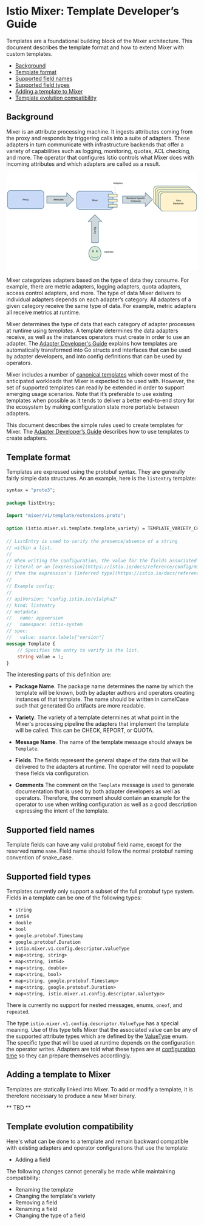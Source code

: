 # Istio Mixer: Template Developer’s Guide

Templates are a foundational building block of the Mixer architecture. This document
describes the template format and how to extend Mixer with custom templates.

- [Background](#background)
- [Template format](#template-format)
- [Supported field names](#supported-field-names)
- [Supported field types](#supported-field-types)
- [Adding a template to Mixer](#adding-a-template-to-mixer)
- [Template evolution compatibility](#template-evolution-compatibility)

## Background

Mixer is an attribute processing machine. It ingests attributes coming from the proxy and responds by
triggering calls into a suite of adapters. These adapters in turn communicate with infrastructure
backends that offer a variety of capabilities such as logging, monitoring, quotas, ACL checking, and more.
The operator that configures Istio controls what Mixer
does with incoming attributes and which adapters are called as a result.

![Attribute Processing Machine](./img/mixer%20architecture.svg) 

Mixer categorizes adapters based on the type of data they consume. For example, there are metric adapters, logging
adapters, quota adapters, access control adapters, and more. The type of data Mixer delivers to individual adapters
depends on each adapter’s category. All adapters of a given category receive the same type of data. For example,
metric adapters all receive metrics at runtime.

Mixer determines the type of data that each category of adapter processes at runtime using *templates*. A template determines
the data adapters receive, as well as the instances operators must create in order to use an adapter.
The [Adapter Developer's Guide](./adapters.md#template-overview) explains how templates are automatically transformed into Go
structs and interfaces that can be used by adapter developers, and into config definitions that can be used by operators. 

Mixer includes a number of [canonical templates](https://github.com/istio/mixer/tree/master/template) which cover
most of the anticipated workloads that Mixer is expected to be used with. However, the set of supported templates can
readily be extended in order to support emerging usage scenarios. Note that it’s preferable to use existing templates
when possible as it tends to deliver a better end-to-end story for the ecosystem by making configuration state more portable 
between adapters.

This document describes the simple rules used to create templates for Mixer.
The [Adapter Developer’s Guide](https://github.com/istio/mixer/blob/master/doc/dev/adapters.md) describes how to use templates to
create adapters.

## Template format

Templates are expressed using the protobuf syntax. They are generally fairly simple data structures. An an example, here is the `listentry` template:

```proto
syntax = "proto3";

package listEntry;

import "mixer/v1/template/extensions.proto";

option (istio.mixer.v1.template.template_variety) = TEMPLATE_VARIETY_CHECK;

// ListEntry is used to verify the presence/absence of a string
// within a list.
//
// When writing the configuration, the value for the fields associated with this template can either be a
// literal or an [expression](https://istio.io/docs/reference/config/mixer/expression-language.html). Please note that if the datatype of a field is not istio.mixer.v1.config.descriptor.ValueType,
// then the expression's [inferred type](https://istio.io/docs/reference/config/mixer/expression-language.html#type-checking) must match the datatype of the field.
//
// Example config:
// 
// apiVersion: "config.istio.io/v1alpha2"
// kind: listentry
// metadata:
//   name: appversion
//   namespace: istio-system
// spec:
//   value: source.labels["version"]
message Template {
    // Specifies the entry to verify in the list.
    string value = 1;
}
```

The interesting parts of this definition are:

- **Package Name**. The package name determines the name by which the template will be known, both by
adapter authors and operators creating instances of that template. 
The name should be written in camelCase such that generated Go artifacts
are more readable.

- **Variety**. The variety of a template determines at what point in the Mixer's processing pipeline the
adapters that implement the template will be called. This can be CHECK, REPORT, or QUOTA. 

- **Message Name**. The name of the template message should always be `Template`.

- **Fields**. The fields represent the general shape of the data that will be delivered to the adapters at
runtime. The operator will need to populate these fields via configuration.

- **Comments** The comment on the `Template` message is used to generate documentation that is used by both adapter developers
as well as operators. Therefore, the comment should contain an example for the operator to use when writing configuration as well
as a good description expressing the intent of the template.

## Supported field names

Template fields can have any valid protobuf field name, except for the reserved name `name`. Field
name should follow the normal protobuf naming convention of snake_case.

## Supported field types

Templates currently only support a subset of the full protobuf type system. Fields in a template can
be one of the following types:

- `string`
- `int64`
- `double`
- `bool`
- `google.protobuf.Timestamp`
- `google.protobuf.Duration`
- `istio.mixer.v1.config.descriptor.ValueType`
- `map<string, string>`
- `map<string, int64>`
- `map<string, double>`
- `map<string, bool>`
- `map<string, google.protobuf.Timestamp>`
- `map<string, google.protobuf.Duration>`
- `map<string, istio.mixer.v1.config.descriptor.ValueType>`

There is currently no support for nested messages, enums, `oneof`, and `repeated`.

The type `istio.mixer.v1.config.descriptor.ValueType` has a special meaning. Use of this type
tells Mixer that the associated value can be any of the supported attribute
types which are defined by the [ValueType](https://github.com/istio/api/blob/master/mixer/v1/config/descriptor/value_type.proto)
enum. The specific type that will be used at runtime depends on the configuration the operator writes.
Adapters are told what these types are at [configuration time](./adapters.md##adapter-lifecycle) so they can prepare
themselves accordingly.

## Adding a template to Mixer

Templates are statically linked into Mixer. To add or modify a template, it is therefore necessary to produce a new
Mixer binary.

** TBD **

## Template evolution compatibility

Here's what can be done to a template and remain backward compatible with existing adapters and operator configurations that use the
template:

- Adding a field

The following changes cannot generally be made while maintaining compatibility:

- Renaming the template
- Changing the template's variety
- Removing a field
- Renaming a field
- Changing the type of a field
